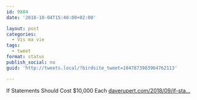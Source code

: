 ```yaml
---
id: 9804
date: '2018-10-04T15:40:00+02:00'

layout: post
categories:
  - Vis ma vie
tags:
  - tweet
format: status
publish_social: no
guid: 'http://tweets.local/?birdsite_tweet=1047873983964762113'

---
```


If Statements Should Cost $10,000 Each [daverupert.com/2018/09/if-sta…](https://daverupert.com/2018/09/if-statements-should-cost-10000/)